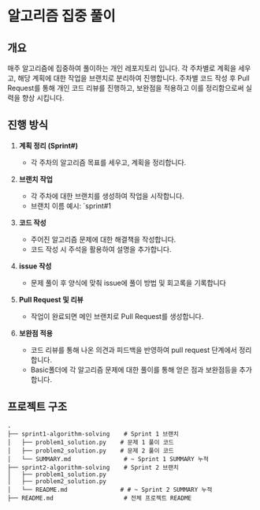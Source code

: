 # 알고리즘 집중 풀이 

## 개요

매주 알고리즘에 집중하여 풀이하는 개인 레포지토리 입니다. 
각 주차별로 계획을 세우고, 해당 계획에 대한 작업을 브랜치로 분리하여 진행합니다. 
주차별 코드 작성 후 Pull Request를 통해 개인 코드 리뷰를 진행하고, 보완점을 적용하고 이를 정리함으로써 실력을 향상 시킵니다.

## 진행 방식

1. **계획 정리 (Sprint#)**
   - 각 주차의 알고리즘 목표를 세우고, 계획을 정리합니다.

2. **브랜치 작업**
   - 각 주차에 대한 브랜치를 생성하여 작업을 시작합니다.
   - 브랜치 이름 예시: `sprint#1

3. **코드 작성**
   - 주어진 알고리즘 문제에 대한 해결책을 작성합니다.
   - 코드 작성 시 주석을 활용하여 설명을 추가합니다.

4. **issue 작성**
   - 문제 풀이 후 양식에 맞춰 issue에 풀이 방법 및 회고록을 기록합니다

5. **Pull Request 및 리뷰**
   - 작업이 완료되면 메인 브랜치로 Pull Request를 생성합니다.

6. **보완점 적용**
   - 코드 리뷰를 통해 나온 의견과 피드백을 반영하여 pull request 단계에서 정리합니다.
   - Basic폴더에 각 알고리즘 문제에 대한 풀이를 통해 얻은 점과 보완점등을 추가합니다.

## 프로젝트 구조

```plaintext
.
├── sprint1-algorithm-solving    # Sprint 1 브랜치
│   ├── problem1_solution.py    # 문제 1 풀이 코드
│   ├── problem2_solution.py    # 문제 2 풀이 코드
│   └── SUMMARY.md               # ~ Sprint 1 SUMMARY 누적
├── sprint2-algorithm-solving    # Sprint 2 브랜치
│   ├── problem1_solution.py
│   ├── problem2_solution.py
│   └── README.md               # # ~ Sprint 2 SUMMARY 누적
├── README.md                    # 전체 프로젝트 README

